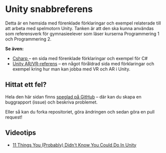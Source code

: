 # Unity snabbreferens

Detta är en hemsida med förenklade förklaringar och exempel relaterade till att arbeta med spelmotorn Unity. Tanken är att den ska kunna användas som referensverk för gymnasieelever som läser kurserna Programmering 1 och Programmering 2.

**Se även:**

* [Csharp ](http://127.0.0.1:5000/s/-MHmNgpRz-b16wpwGwZI-887967055/)– en sida med förenklade förklaringar och exempel för C#
* [Unity AR/VR-referens](https://sites.google.com/view/unityarvr) – en något föråldrad sida med förklaringar och exempel kring hur man kan jobba med VR och AR i Unity.

## Hittat ett fel?

Hela den här sidan finns [speglad på GitHub](https://github.com/krank/unity-ref) – där kan du skapa en buggrapport (issue) och beskriva problemet.

Eller så kan du forka repositoriet, göra ändringen och sedan göra en pull request!

## Videotips

* [11 Things You (Probably) Didn't Know You Could Do In Unity](https://www.youtube.com/watch?v=mCKeSNdO\_S0)
